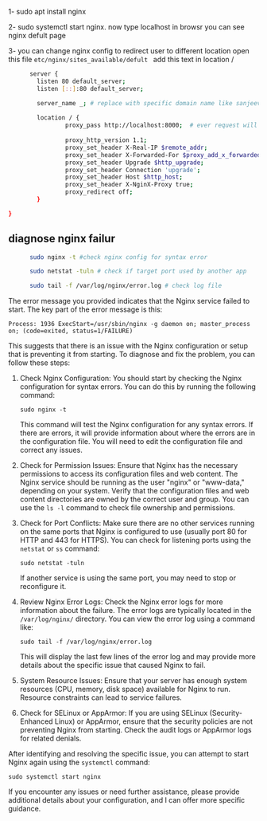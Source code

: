 1-  sudo apt install nginx

2- sudo systemctl start nginx.
      now type localhost in browsr you can see nginx defult page 

3- you can change nginx config to redirect user to different location 
      open this file 
```etc/nginx/sites_available/defult ```
      add this text in location / 
``` bash 
      server {
        listen 80 default_server;
        listen [::]:80 default_server;

        server_name _; # replace with specific domain name like sanjeev.com
        
        location / {
                proxy_pass http://localhost:8000;  # ever request will redirect to por 8000
                
                proxy_http_version 1.1;
                proxy_set_header X-Real-IP $remote_addr;
                proxy_set_header X-Forwarded-For $proxy_add_x_forwarded_for;
                proxy_set_header Upgrade $http_upgrade;
                proxy_set_header Connection 'upgrade';
                proxy_set_header Host $http_host;
                proxy_set_header X-NginX-Proxy true;
                proxy_redirect off; 
        }

}

```

## diagnose nginx failur

```bash
      sudo nginx -t #check nginx config for syntax error 

      sudo netstat -tuln # check if target port used by another app 

      sudo tail -f /var/log/nginx/error.log # check log file 

```
The error message you provided indicates that the Nginx service failed to start. The key part of the error message is this:

```
Process: 1936 ExecStart=/usr/sbin/nginx -g daemon on; master_process on; (code=exited, status=1/FAILURE)
```

This suggests that there is an issue with the Nginx configuration or setup that is preventing it from starting. To diagnose and fix the problem, you can follow these steps:

1. Check Nginx Configuration:
   You should start by checking the Nginx configuration for syntax errors. You can do this by running the following command:

   ```
   sudo nginx -t
   ```

   This command will test the Nginx configuration for any syntax errors. If there are errors, it will provide information about where the errors are in the configuration file. You will need to edit the configuration file and correct any issues.

2. Check for Permission Issues:
   Ensure that Nginx has the necessary permissions to access its configuration files and web content. The Nginx service should be running as the user "nginx" or "www-data," depending on your system. Verify that the configuration files and web content directories are owned by the correct user and group. You can use the `ls -l` command to check file ownership and permissions.

3. Check for Port Conflicts:
   Make sure there are no other services running on the same ports that Nginx is configured to use (usually port 80 for HTTP and 443 for HTTPS). You can check for listening ports using the `netstat` or `ss` command:

   ```
   sudo netstat -tuln
   ```

   If another service is using the same port, you may need to stop or reconfigure it.

4. Review Nginx Error Logs:
   Check the Nginx error logs for more information about the failure. The error logs are typically located in the `/var/log/nginx/` directory. You can view the error log using a command like:

   ```
   sudo tail -f /var/log/nginx/error.log
   ```

   This will display the last few lines of the error log and may provide more details about the specific issue that caused Nginx to fail.

5. System Resource Issues:
   Ensure that your server has enough system resources (CPU, memory, disk space) available for Nginx to run. Resource constraints can lead to service failures.

6. Check for SELinux or AppArmor:
   If you are using SELinux (Security-Enhanced Linux) or AppArmor, ensure that the security policies are not preventing Nginx from starting. Check the audit logs or AppArmor logs for related denials.

After identifying and resolving the specific issue, you can attempt to start Nginx again using the `systemctl` command:

```
sudo systemctl start nginx
```

If you encounter any issues or need further assistance, please provide additional details about your configuration, and I can offer more specific guidance.